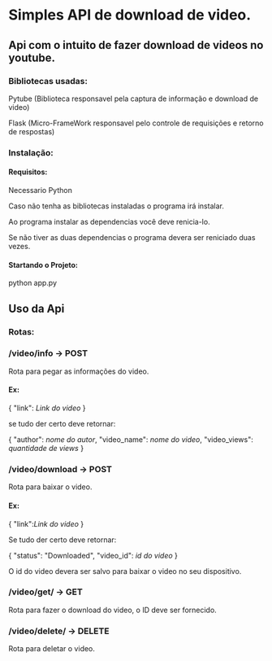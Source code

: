# Simples API de download de video.

## Api com o intuito de fazer download de videos no youtube.

### Bibliotecas usadas:

Pytube (Biblioteca responsavel pela captura de informação e download de video)

Flask (Micro-FrameWork responsavel pelo controle de requisições e retorno de respostas)

### Instalação:

#### Requisitos:
Necessario Python

Caso não tenha as bibliotecas instaladas o programa irá instalar.

Ao programa instalar as dependencias você deve renicia-lo.

Se não tiver as duas dependencias o programa devera ser reniciado duas vezes.

#### Startando o Projeto:
python app.py

## Uso da Api

### Rotas:

### /video/info -> POST
Rota para pegar as informações do video.

#### Ex:

{
    "link": _Link do video_
}

se tudo der certo deve retornar:

{
    "author": _nome do autor_,
    "video_name": _nome do video_,
    "video_views": _quantidade de views_
}

### /video/download -> POST
Rota para baixar o video.

#### Ex:

{
    "link":_Link do video_
}

Se tudo der certo deve retornar:

{
    "status": "Downloaded",
    "video_id": _id do video_
}

O id do video devera ser salvo para baixar o video no seu dispositivo.

### /video/get/<id> -> GET
Rota para fazer o download do video, o ID deve ser fornecido.

### /video/delete/<id> -> DELETE
Rota para deletar o video.
  
